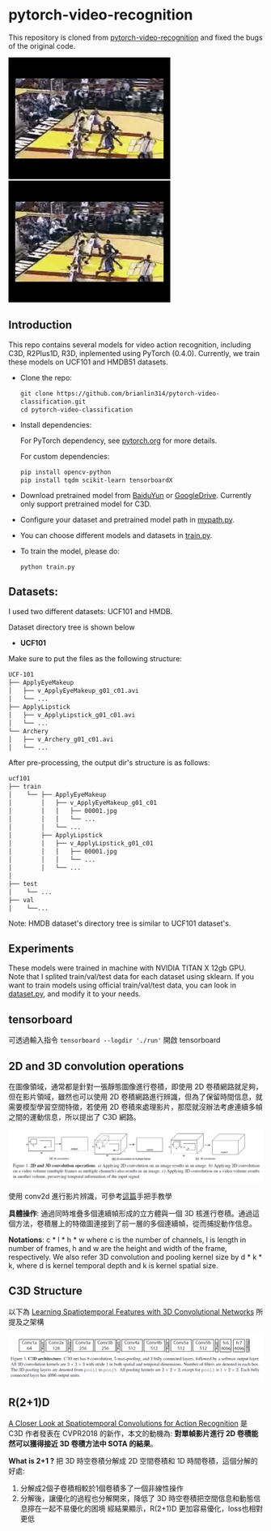 # pytorch-video-recognition
This repository is cloned from [pytorch-video-recognition](https://github.com/jfzhang95/pytorch-video-recognition) and fixed the bugs of the original code.

![image](https://github.com/brianlin314/pytorch-video-classification/blob/master/assets/basketballdunk.gif)
![image](https://github.com/brianlin314/pytorch-video-classification/blob/master/assets/basketballdunk_p.gif)

## Introduction
This repo contains several models for video action recognition,
including C3D, R2Plus1D, R3D, inplemented using PyTorch (0.4.0).
Currently, we train these models on UCF101 and HMDB51 datasets.

- Clone the repo:
    ```Shell
    git clone https://github.com/brianlin314/pytorch-video-classification.git
    cd pytorch-video-classification
    ```

- Install dependencies:

    For PyTorch dependency, see [pytorch.org](https://pytorch.org/) for more details.

    For custom dependencies:
    ```Shell
    pip install opencv-python
    pip install tqdm scikit-learn tensorboardX
    ```

- Download pretrained model from [BaiduYun](https://pan.baidu.com/s/1saNqGBkzZHwZpG-A5RDLVw) or 
[GoogleDrive](https://drive.google.com/file/d/19NWziHWh1LgCcHU34geoKwYezAogv9fX/view?usp=sharing).
   Currently only support pretrained model for C3D.

- Configure your dataset and pretrained model path in
[mypath.py](https://github.com/brianlin314/pytorch-video-classification/blob/master/mypath.py).

- You can choose different models and datasets in
[train.py](https://github.com/brianlin314/pytorch-video-classification/blob/master/train.py).

- To train the model, please do:
    ```Shell
    python train.py
    ```

## Datasets:

I used two different datasets: UCF101 and HMDB.

Dataset directory tree is shown below

- **UCF101**

Make sure to put the files as the following structure:
  ```
  UCF-101
  ├── ApplyEyeMakeup
  │   ├── v_ApplyEyeMakeup_g01_c01.avi
  │   └── ...
  ├── ApplyLipstick
  │   ├── v_ApplyLipstick_g01_c01.avi
  │   └── ...
  └── Archery
  │   ├── v_Archery_g01_c01.avi
  │   └── ...
  ```
After pre-processing, the output dir's structure is as follows:
  ```
  ucf101
  ├── train
  │    └── ├── ApplyEyeMakeup
  │        │   ├── v_ApplyEyeMakeup_g01_c01
  │        │   │   ├── 00001.jpg
  │        │   │   └── ...
  │        │   └── ...
  │        ├── ApplyLipstick
  │        │   ├── v_ApplyLipstick_g01_c01
  │        │   │   ├── 00001.jpg
  │        │   │   └── ...
  │        │   └── ...
  │
  ├── test
  │    └── ...
  ├── val
  │    └──...
  ```

Note: HMDB dataset's directory tree is similar to UCF101 dataset's.

## Experiments
These models were trained in machine with NVIDIA TITAN X 12gb GPU. Note that I splited
train/val/test data for each dataset using sklearn. If you want to train models using
official train/val/test data, you can look in [dataset.py](https://github.com/brianlin314/pytorch-video-classification/blob/master/dataloaders/dataset.py), and modify it to your needs.

## tensorboard
可透過輸入指令 `tensorboard --logdir './run'` 開啟 tensorboard 

## 2D and 3D convolution operations
在圖像領域，通常都是針對一張靜態圖像進行卷積，即使用 2D 卷積網路就足夠，但在影片領域，雖然也可以使用 2D 卷積網路進行辨識，但為了保留時間信息，就需要模型學習空間特徵，若使用 2D 卷積來處理影片，那麼就沒辦法考慮連續多幀之間的運動信息，所以提出了 C3D 網路。

![image](https://github.com/brianlin314/pytorch-video-classification/blob/master/assets/3Dconvolution.png)

使用 conv2d 進行影片辨識，可參考[這篇](https://debuggercafe.com/action-recognition-in-videos-using-deep-learning-and-pytorch/)手把手教學

**具體操作**: 通過同時堆疊多個連續幀形成的立方體與一個 3D 核進行卷積。通過這個方法，卷積層上的特徵圖連接到了前一層的多個連續幀，從而捕捉動作信息。

**Notations**: c * l * h * w where c is the number of channels, l is length in number of frames, h and w are the height and width of the frame, respectively. We also refer 3D convolution and pooling kernel size by d * k * k, where d is kernel temporal depth and k is kernel spatial size.

## C3D Structure
以下為 [Learning Spatiotemporal Features with 3D Convolutional Networks](https://arxiv.org/abs/1412.0767) 所提及之架構

![image](https://github.com/brianlin314/pytorch-video-classification/blob/master/assets/C3D_structure.png)

## R(2+1)D
[A Closer Look at Spatiotemporal Convolutions for Action Recognition](https://openaccess.thecvf.com/content_cvpr_2018/html/Tran_A_Closer_Look_CVPR_2018_paper.html) 是 C3D 作者發表在 CVPR2018 的新作，本文的動機為: **對單幀影片進行 2D 卷積能然可以獲得接近 3D 卷積方法中 SOTA 的結果**。

**What is 2+1 ?**
把 3D 時空卷積分解成 2D 空間卷積和 1D 時間卷積，這個分解的好處:
1. 分解成2個子卷積相較於1個卷積多了一個非線性操作
2. 分解後，讓優化的過程也分解開來，降低了 3D 時空卷積把空間信息和動態信息擰在一起不易優化的困境
經結果顯示，R(2+1)D 更加容易優化，loss也相對更低 

